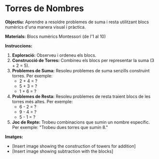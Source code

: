 # Torres de Nombres

**Objectiu:** Aprendre a resoldre problemes de suma i resta utilitzant blocs numèrics d'una manera visual i pràctica.

**Materials:** Blocs numèrics Montessori (de l'1 al 10)

**Instruccions:**

1.  **Exploració:** Observeu i ordeneu els blocs.
2.  **Construcció de Torres:** Combineu els blocs per representar la suma (3 + 2 = 5).
3.  **Problemes de Suma:** Resoleu problemes de suma senzills construint torres. Per exemple:
    * 2 + 4 = ?
    * 5 + 3 = ?
    * 1 + 6 = ?
4.  **Problemes de Resta:** Resoleu problemes de resta traient blocs de les torres més altes. Per exemple:
    * 6 - 2 = ?
    * 9 - 4 = ?
    * 5 - 1 = ?
5.  **Joc de Repte:** Trobeu combinacions que sumin un nombre específic. Per exemple: "Trobeu dues torres que sumin 8."

**Imatges:**

* \[Insert image showing the construction of towers for addition]
* \[Insert image showing subtraction with the blocks]